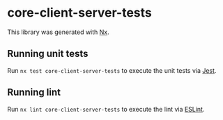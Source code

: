 # core-client-server-tests

This library was generated with [Nx](https://nx.dev).

## Running unit tests

Run `nx test core-client-server-tests` to execute the unit tests via [Jest](https://jestjs.io).

## Running lint

Run `nx lint core-client-server-tests` to execute the lint via [ESLint](https://eslint.org/).

